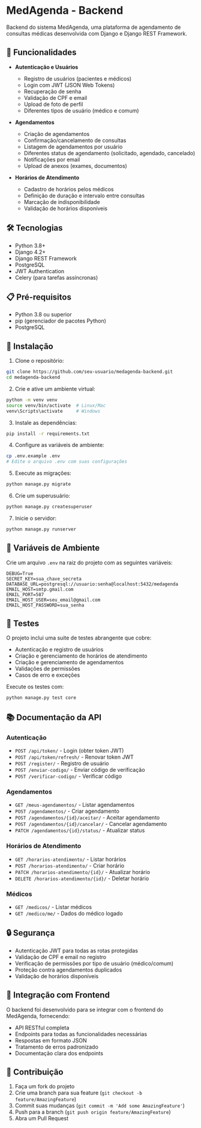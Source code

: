 # MedAgenda - Backend

Backend do sistema MedAgenda, uma plataforma de agendamento de consultas médicas desenvolvida com Django e Django REST Framework.

## 🚀 Funcionalidades

- **Autenticação e Usuários**

  - Registro de usuários (pacientes e médicos)
  - Login com JWT (JSON Web Tokens)
  - Recuperação de senha
  - Validação de CPF e email
  - Upload de foto de perfil
  - Diferentes tipos de usuário (médico e comum)

- **Agendamentos**

  - Criação de agendamentos
  - Confirmação/cancelamento de consultas
  - Listagem de agendamentos por usuário
  - Diferentes status de agendamento (solicitado, agendado, cancelado)
  - Notificações por email
  - Upload de anexos (exames, documentos)

- **Horários de Atendimento**

  - Cadastro de horários pelos médicos
  - Definição de duração e intervalo entre consultas
  - Marcação de indisponibilidade
  - Validação de horários disponíveis

## 🛠️ Tecnologias

- Python 3.8+
- Django 4.2+
- Django REST Framework
- PostgreSQL
- JWT Authentication
- Celery (para tarefas assíncronas)

## 📋 Pré-requisitos

- Python 3.8 ou superior
- pip (gerenciador de pacotes Python)
- PostgreSQL

## 🔧 Instalação

1. Clone o repositório:

```bash
git clone https://github.com/seu-usuario/medagenda-backend.git
cd medagenda-backend
```

2. Crie e ative um ambiente virtual:

```bash
python -m venv venv
source venv/bin/activate  # Linux/Mac
venv\Scripts\activate     # Windows
```

3. Instale as dependências:

```bash
pip install -r requirements.txt
```

4. Configure as variáveis de ambiente:

```bash
cp .env.example .env
# Edite o arquivo .env com suas configurações
```

5. Execute as migrações:

```bash
python manage.py migrate
```

6. Crie um superusuário:

```bash
python manage.py createsuperuser
```

7. Inicie o servidor:

```bash
python manage.py runserver
```

## 📝 Variáveis de Ambiente

Crie um arquivo `.env` na raiz do projeto com as seguintes variáveis:

```env
DEBUG=True
SECRET_KEY=sua_chave_secreta
DATABASE_URL=postgresql://usuario:senha@localhost:5432/medagenda
EMAIL_HOST=smtp.gmail.com
EMAIL_PORT=587
EMAIL_HOST_USER=seu_email@gmail.com
EMAIL_HOST_PASSWORD=sua_senha
```

## 🧪 Testes

O projeto inclui uma suite de testes abrangente que cobre:

- Autenticação e registro de usuários
- Criação e gerenciamento de horários de atendimento
- Criação e gerenciamento de agendamentos
- Validações de permissões
- Casos de erro e exceções

Execute os testes com:

```bash
python manage.py test core
```

## 📚 Documentação da API

### Autenticação

- `POST /api/token/` - Login (obter token JWT)
- `POST /api/token/refresh/` - Renovar token JWT
- `POST /register/` - Registro de usuário
- `POST /enviar-codigo/` - Enviar código de verificação
- `POST /verificar-codigo/` - Verificar código

### Agendamentos

- `GET /meus-agendamentos/` - Listar agendamentos
- `POST /agendamentos/` - Criar agendamento
- `POST /agendamentos/{id}/aceitar/` - Aceitar agendamento
- `POST /agendamentos/{id}/cancelar/` - Cancelar agendamento
- `PATCH /agendamentos/{id}/status/` - Atualizar status

### Horários de Atendimento

- `GET /horarios-atendimento/` - Listar horários
- `POST /horarios-atendimento/` - Criar horário
- `PATCH /horarios-atendimento/{id}/` - Atualizar horário
- `DELETE /horarios-atendimento/{id}/` - Deletar horário

### Médicos

- `GET /medicos/` - Listar médicos
- `GET /medico/me/` - Dados do médico logado

## 🔒 Segurança

- Autenticação JWT para todas as rotas protegidas
- Validação de CPF e email no registro
- Verificação de permissões por tipo de usuário (médico/comum)
- Proteção contra agendamentos duplicados
- Validação de horários disponíveis

## 📱 Integração com Frontend

O backend foi desenvolvido para se integrar com o frontend do MedAgenda, fornecendo:

- API RESTful completa
- Endpoints para todas as funcionalidades necessárias
- Respostas em formato JSON
- Tratamento de erros padronizado
- Documentação clara dos endpoints

## 🤝 Contribuição

1. Faça um fork do projeto
2. Crie uma branch para sua feature (`git checkout -b feature/AmazingFeature`)
3. Commit suas mudanças (`git commit -m 'Add some AmazingFeature'`)
4. Push para a branch (`git push origin feature/AmazingFeature`)
5. Abra um Pull Request
